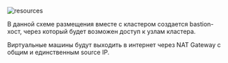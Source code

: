 ![resources](https://docs.google.com/drawings/d/e/2PACX-1vRS95L6rJr_SswWphLYYHN9GZLC3I0jpbKXbjr3935kqJdaeBIxmJyejKCOUdLPaKlY2Fk_zzNaGmE9/pub?w=711&h=499)
<!--- Исходник: https://docs.google.com/drawings/d/1UPzygO3w8wsRNHEna2uoYB-69qvW6zDYB5s1OumUOes/edit --->

В данной схеме размещения вместе с кластером создается bastion-хост, через который будет возможен доступ к узлам кластера.

Виртуальные машины будут выходить в интернет через NAT Gateway с общим и единственным source IP.
